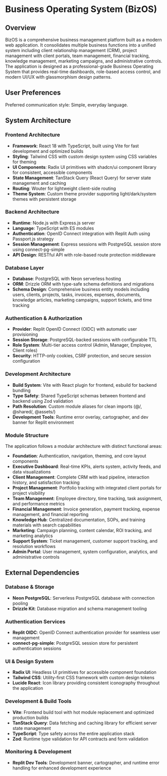 # Business Operating System (BizOS)

## Overview

BizOS is a comprehensive business management platform built as a modern web application. It consolidates multiple business functions into a unified system including client relationship management (CRM), project management with client portals, team management, financial tracking, knowledge management, marketing campaigns, and administrative controls. The application is designed as a professional-grade Business Operating System that provides real-time dashboards, role-based access control, and modern UI/UX with glassmorphism design patterns.

## User Preferences

Preferred communication style: Simple, everyday language.

## System Architecture

### Frontend Architecture
- **Framework**: React 18 with TypeScript, built using Vite for fast development and optimized builds
- **Styling**: Tailwind CSS with custom design system using CSS variables for theming
- **UI Components**: Radix UI primitives with shadcn/ui component library for consistent, accessible components
- **State Management**: TanStack Query (React Query) for server state management and caching
- **Routing**: Wouter for lightweight client-side routing
- **Theme System**: Custom theme provider supporting light/dark/system themes with persistent storage

### Backend Architecture
- **Runtime**: Node.js with Express.js server
- **Language**: TypeScript with ES modules
- **Authentication**: OpenID Connect integration with Replit Auth using Passport.js strategy
- **Session Management**: Express sessions with PostgreSQL session store using connect-pg-simple
- **API Design**: RESTful API with role-based route protection middleware

### Database Layer
- **Database**: PostgreSQL with Neon serverless hosting
- **ORM**: Drizzle ORM with type-safe schema definitions and migrations
- **Schema Design**: Comprehensive business entity models including users, clients, projects, tasks, invoices, expenses, documents, knowledge articles, marketing campaigns, support tickets, and time tracking

### Authentication & Authorization
- **Provider**: Replit OpenID Connect (OIDC) with automatic user provisioning
- **Session Storage**: PostgreSQL-backed sessions with configurable TTL
- **Role System**: Multi-tier access control (Admin, Manager, Employee, Client roles)
- **Security**: HTTP-only cookies, CSRF protection, and secure session configuration

### Development Architecture
- **Build System**: Vite with React plugin for frontend, esbuild for backend bundling
- **Type Safety**: Shared TypeScript schemas between frontend and backend using Zod validation
- **Path Resolution**: Custom module aliases for clean imports (@/, @shared/, @assets/)
- **Development Tools**: Runtime error overlay, cartographer, and dev banner for Replit environment

### Module Structure
The application follows a modular architecture with distinct functional areas:
- **Foundation**: Authentication, navigation, theming, and core layout components
- **Executive Dashboard**: Real-time KPIs, alerts system, activity feeds, and data visualizations
- **Client Management**: Complete CRM with lead pipeline, interaction history, and satisfaction tracking
- **Project Management**: Portfolio tracking with integrated client portals for project visibility
- **Team Management**: Employee directory, time tracking, task assignment, and performance metrics
- **Financial Management**: Invoice generation, payment tracking, expense management, and financial reporting
- **Knowledge Hub**: Centralized documentation, SOPs, and training materials with search capabilities
- **Marketing**: Campaign planning, content calendar, ROI tracking, and marketing analytics
- **Support System**: Ticket management, customer support tracking, and resolution workflows
- **Admin Portal**: User management, system configuration, analytics, and administrative controls

## External Dependencies

### Database & Storage
- **Neon PostgreSQL**: Serverless PostgreSQL database with connection pooling
- **Drizzle Kit**: Database migration and schema management tooling

### Authentication Services
- **Replit OIDC**: OpenID Connect authentication provider for seamless user management
- **connect-pg-simple**: PostgreSQL session store for persistent authentication sessions

### UI & Design System
- **Radix UI**: Headless UI primitives for accessible component foundation
- **Tailwind CSS**: Utility-first CSS framework with custom design tokens
- **Lucide React**: Icon library providing consistent iconography throughout the application

### Development & Build Tools
- **Vite**: Frontend build tool with hot module replacement and optimized production builds
- **TanStack Query**: Data fetching and caching library for efficient server state management
- **TypeScript**: Type safety across the entire application stack
- **Zod**: Runtime type validation for API contracts and form validation

### Monitoring & Development
- **Replit Dev Tools**: Development banner, cartographer, and runtime error handling for enhanced development experience